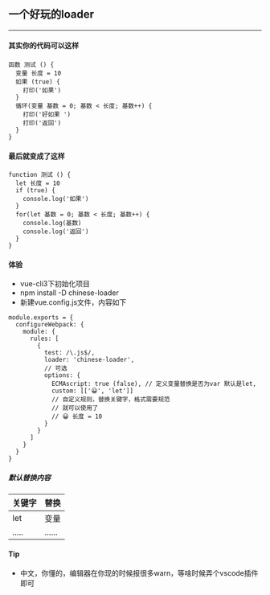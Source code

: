 ## 一个好玩的loader

---

#### 其实你的代码可以这样

```
函数 测试 () {
  变量 长度 = 10
  如果 (true) {
    打印('如果')
  }
  循环(变量 基数 = 0; 基数 < 长度; 基数++) {
    打印('好如果 ')
    打印('返回')
  }
}
```

#### 最后就变成了这样

```
function 测试 () {
  let 长度 = 10
  if (true) {
    console.log('如果')
  }
  for(let 基数 = 0; 基数 < 长度; 基数++) {
    console.log(基数)
    console.log('返回')
  }
}
```

#### 体验

- vue-cli3下初始化项目
- npm install -D chinese-loader
- 新建vue.config.js文件，内容如下
```
module.exports = {
  configureWebpack: {
    module: {
      rules: [
        {
          test: /\.js$/,
          loader: 'chinese-loader',
          // 可选
          options: {
            ECMAscript: true (false), // 定义变量替换是否为var 默认是let,
            custom: [['😀', 'let']] 
            // 自定义规则，替换关键字，格式需要规范
            // 就可以使用了 
            // 😀 长度 = 10
          }
        }
      ]
    }
  }
}
```

##### 默认替换内容

| 关键字 | 替换   |
| ------ | ------ |
| let    | 变量   |
| .....  | ...... |


#### Tip

- 中文，你懂的，编辑器在你现的时候报很多warn，等啥时候弄个vscode插件即可
